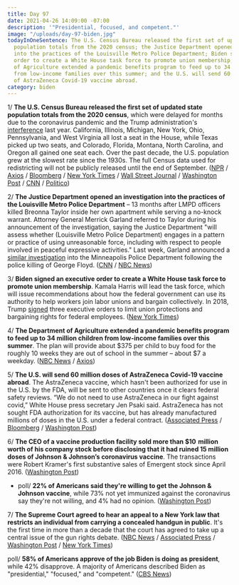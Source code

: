 ```yaml
---
title: Day 97
date: 2021-04-26 14:09:00 -07:00
description: '"Presidential, focused, and competent."'
image: "/uploads/day-97-biden.jpg"
todayInOneSentence: The U.S. Census Bureau released the first set of updated state
  population totals from the 2020 census; the Justice Department opened an investigation
  into the practices of the Louisville Metro Police Department; Biden signed an executive
  order to create a White House task force to promote union membership; the Department
  of Agriculture extended a pandemic benefits program to feed up to 34 million children
  from low-income families over this summer; and the U.S. will send 60 million doses
  of AstraZeneca Covid-19 vaccine abroad.
category: biden
---
```


1/ **The U.S. Census Bureau released the first set of updated state population totals from the 2020 census**, which were delayed for months due to the coronavirus pandemic and the Trump administration's [interference](https://whatthefuckjusthappenedtoday.com/2020/09/25/day-1345/#6-a-federal-judge-ordered-the-2020-c) last year. California, Illinois, Michigan, New York, Ohio, Pennsylvania, and West Virginia all lost a seat in the House, while Texas picked up two seats, and Colorado, Florida, Montana, North Carolina, and Oregon all gained one seat each. Over the past decade, the U.S. population grew at the slowest rate since the 1930s. The full Census data used for redistricting will not be publicly released until the end of September. ([NPR](https://www.npr.org/2021/04/26/983082132/census-to-release-1st-results-that-shift-electoral-college-house-seats) / [Axios](https://www.axios.com/census-apportionment-states-house-representatives-3ada2a93-346a-4b59-9e42-54bd500353d8.html) / [Bloomberg](https://www.bloomberg.com/news/articles/2021-04-26/texas-gains-house-seats-while-new-york-loses-in-census-count?sref=MIBMEEoj) / [New York Times](https://www.nytimes.com/2021/04/26/us/us-census-numbers.html?action=click&module=Spotlight&pgtype=Homepage) / [Wall Street Journal](https://www.wsj.com/articles/south-and-mountain-west-gain-political-power-from-population-growth-11619465263?mod=hp_lead_pos1) / [Washington Post](https://www.washingtonpost.com/politics/census-politics-house-electoral-votes/2021/04/26/1d1c28f6-a439-11eb-a774-7b47ceb36ee8_story.html) / [CNN](https://www.cnn.com/2021/04/26/politics/us-census-2020-results/) / [Politico](https://www.politico.com/interactives/2021/us-census-congress-reapportionment-redistricting-2022-by-state/))

2/ **The Justice Department opened an investigation into the practices of the Louisville Metro Police Department** – 13 months after LMPD officers killed Breonna Taylor inside her own apartment while serving a no-knock warrant. Attorney General Merrick Garland referred to Taylor during his announcement of the investigation, saying the Justice Department "will assess whether (Louisville Metro Police Department) engages in a pattern or practice of using unreasonable force, including with respect to people involved in peaceful expressive activities." Last week, Garland announced a [similar investigation](https://whatthefuckjusthappenedtoday.com/2021/04/21/day-92/#1-the-justice-department-will-invest) into the Minneapolis Police Department following the police killing of George Floyd. ([CNN](https://www.cnn.com/2021/04/26/politics/justice-department-investigation-louisville-police-department/index.html) / [NBC News](https://www.nbcnews.com/politics/justice-department/justice-department-launch-investigation-louisville-pd-s-policing-practices-n1265400))

3/ **Biden signed an executive order to create a White House task force to promote union membership**. Kamala Harris will lead the task force, which will issue recommendations about how the federal government can use its authority to help workers join labor unions and bargain collectively. In 2018, Trump [signed](https://whatthefuckjusthappenedtoday.com/2018/08/27/day-585/#4-a-federal-judge-struck-down-most-o) three executive orders to limit union protections and bargaining rights for federal employees. ([New York Times](https://www.nytimes.com/2021/04/26/business/economy/biden-labor-task-force-union.html))

4/ **The Department of Agriculture extended a pandemic benefits program to feed up to 34 million children from low-income families over this summer**. The plan will provide about $375 per child to buy food for the roughly 10 weeks they are out of school in the summer – about $7 a weekday. ([NBC News](https://www.nbcnews.com/politics/white-house/biden-administration-launch-largest-summer-food-program-u-s-history-n1265283) / [Axios](https://www.axios.com/agriculture-department-children-summer-meals-ee4d69b0-b7c9-46fb-ab4e-e4edfebcb600.html))

5/ **The U.S. will send 60 million doses of AstraZeneca Covid-19 vaccine abroad**. The AstraZeneca vaccine, which hasn't been authorized for use in the U.S. by the FDA, will be sent to other countries once it clears federal safety reviews. “We do not need to use AstraZeneca in our fight against covid,” White House press secretary Jen Psaki said. AstraZeneca has not sought FDA authorization for its vaccine, but has already manufactured millions of doses in the U.S. under a federal contract. ([Associated Press](https://apnews.com/article/politics-health-business-government-and-politics-coronavirus-26fa41b98fab721218d9a51065351d9d) / [Bloomberg](https://www.bloomberg.com/news/articles/2021-04-26/biden-to-send-astrazeneca-doses-abroad-and-pledges-to-help-modi?srnd=premium&sref=MIBMEEoj) / [Washington Post](https://www.washingtonpost.com/politics/us-to-share-up-to-60-million-doses-of-astrazeneca-coronavirus-vaccine-with-other-countries-official-says/2021/04/26/b2dab8a0-a694-11eb-bca5-048b2759a489_story.html))

6/ **The CEO of a vaccine production facility sold more than $10 million worth of his company stock before disclosing that it had ruined 15 million doses of Johnson & Johnson’s coronavirus vaccine**. The transactions were Robert Kramer's first substantive sales of Emergent stock since April 2016. ([Washington Post](https://www.washingtonpost.com/investigations/emergent-robert-kramer-stock-sales/2021/04/25/de151434-a2b6-11eb-a7ee-949c574a09ac_story.html))

* poll/ **22% of Americans said they're willing to get the Johnson & Johnson vaccine**, while 73% not yet immunized against the coronavirus say they're not willing, and 4% had no opinion. ([Washington Post](https://www.washingtonpost.com/health/poll-johnson-johnson-vaccine/2021/04/26/a1085b26-a3ad-11eb-a774-7b47ceb36ee8_story.html))

7/ **The Supreme Court agreed to hear an appeal to a New York law that restricts an individual from carrying a concealed handgun in public**. It's the first time in more than a decade that the court has agreed to take up a central issue of the gun rights debate. ([NBC News](https://www.nbcnews.com/politics/supreme-court/supreme-court-consider-right-carry-gun-outside-home-n1265357) / [Associated Press](https://apnews.com/article/supreme-court-guns-public-new-york-be5e3fe54da4eb3b9ca2337665974716) / [Washington Post](https://www.washingtonpost.com/politics/courts_law/supreme-court-guns-second-amendment-national-rifle-association/2021/04/26/83e865c8-a690-11eb-8c1a-56f0cb4ff3b5_story.html) / [New York Times](https://www.nytimes.com/2021/04/26/us/supreme-court-gun.html))

poll/ **58% of Americans approve of the job Biden is doing as president**, while 42% disapprove. A majority of Americans described Biden as "presidential," "focused," and "competent."  ([CBS News](https://www.cbsnews.com/news/joe-biden-first-100-days-opinion-poll/))